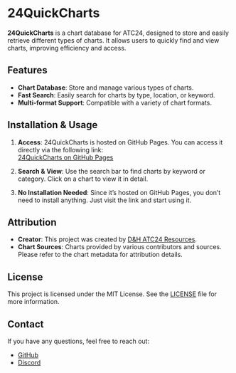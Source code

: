 # 24QuickCharts

**24QuickCharts** is a chart database for ATC24, designed to store and easily retrieve different types of charts. It allows users to quickly find and view charts, improving efficiency and access.

## Features

- **Chart Database**: Store and manage various types of charts.
- **Fast Search**: Easily search for charts by type, location, or keyword.
- **Multi-format Support**: Compatible with a variety of chart formats.

## Installation & Usage

1. **Access**: 24QuickCharts is hosted on GitHub Pages. You can access it directly via the following link:  
   [24QuickCharts on GitHub Pages](https://atc24resources.github.io/24QuickCharts/)
   
2. **Search & View**: Use the search bar to find charts by keyword or category. Click on a chart to view it in detail.

3. **No Installation Needed**: Since it’s hosted on GitHub Pages, you don’t need to install anything. Just visit the link and start using it.

## Attribution

- **Creator**: This project was created by [D&H ATC24 Resources](https://github.com/atc24resources).
- **Chart Sources**: Charts provided by various contributors and sources. Please refer to the chart metadata for attribution details.

## License

This project is licensed under the MIT License. See the [LICENSE](https://github.com/atc24resources/24QuickCharts/blob/main/LICENSE) file for more information.

## Contact

If you have any questions, feel free to reach out:

- [GitHub](  https://github.com/your-username/24QuickCharts)
- [Discord](  https://discord.gg/dSJGaRd9Be)
